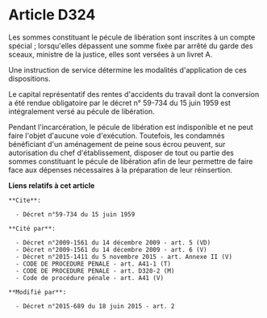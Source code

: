 # Article D324

Les sommes constituant le pécule de libération sont inscrites à un compte spécial ; lorsqu'elles dépassent une somme fixée
par arrêté du garde des sceaux, ministre de la justice, elles sont versées à un livret A. 

Une instruction de service détermine les modalités d'application de ces dispositions. 

Le capital représentatif des rentes d'accidents du travail dont la conversion a été rendue obligatoire par le décret n°
59-734 du 15 juin 1959 est intégralement versé au pécule de libération. 

Pendant l'incarcération, le pécule de libération est indisponible et ne peut faire l'objet d'aucune voie d'exécution.
Toutefois, les condamnés bénéficiant d'un aménagement de peine sous écrou peuvent, sur autorisation du chef d'établissement,
disposer de tout ou partie des sommes constituant le pécule de libération afin de leur permettre de faire face aux dépenses
nécessaires à la préparation de leur réinsertion.

**Liens relatifs à cet article**

	**Cite**:

	  - Décret n°59-734 du 15 juin 1959

	**Cité par**:

	  - Décret n°2009-1561 du 14 décembre 2009 - art. 5 (VD)
	  - Décret n°2009-1561 du 14 décembre 2009 - art. 6 (V)
	  - Décret n°2015-1411 du 5 novembre 2015 - art. Annexe II (V)
	  - CODE DE PROCEDURE PENALE - art. A41-1 (T)
	  - CODE DE PROCEDURE PENALE - art. D320-2 (M)
	  - Code de procédure pénale - art. A41 (V)

	**Modifié par**:

	  - Décret n°2015-689 du 18 juin 2015 - art. 2
